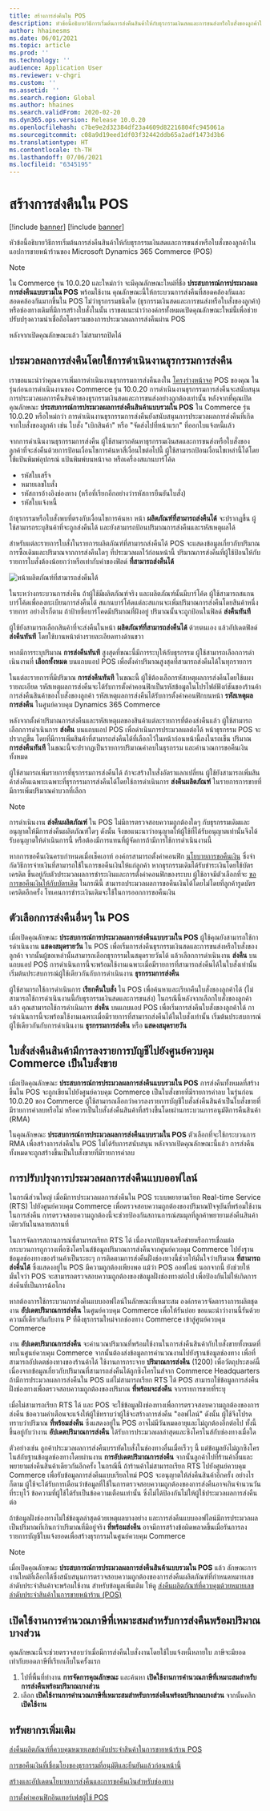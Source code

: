 ```yaml
---
title: สร้างการส่งคืนใน POS
description: หัวข้อนี้อธิบายวิธีการเริ่มต้นการส่งคืนสินค้าให้กับธุรกรรมเงินสดและการขนส่งหรือใบสั่งของลูกค้าในแอปพลิเคชันการขายหน้าร้านของ Microsoft Dynamics 365 Commerce (POS)
author: hhainesms
ms.date: 06/01/2021
ms.topic: article
ms.prod: ''
ms.technology: ''
audience: Application User
ms.reviewer: v-chgri
ms.custom: ''
ms.assetid: ''
ms.search.region: Global
ms.author: hhaines
ms.search.validFrom: 2020-02-20
ms.dyn365.ops.version: Release 10.0.20
ms.openlocfilehash: c7be9e2d32384df23a4609d82216804fc945061a
ms.sourcegitcommit: c08a9d19eed1df03f32442ddb65a2adf1473d3b6
ms.translationtype: HT
ms.contentlocale: th-TH
ms.lasthandoff: 07/06/2021
ms.locfileid: "6345195"
---
```

# <a name="create-returns-in-pos"></a>สร้างการส่งคืนใน POS

[!include [banner](includes/banner.md)]
[!include [banner](includes/preview-banner.md)]

หัวข้อนี้อธิบายวิธีการเริ่มต้นการส่งคืนสินค้าให้กับธุรกรรมเงินสดและการขนส่งหรือใบสั่งของลูกค้าในแอปการขายหน้าร้านของ Microsoft Dynamics 365 Commerce (POS)

> [!NOTE]
> ใน Commerce รุ่น 10.0.20 และใหม่กว่า จะมีคุณลักษณะใหม่ที่ชื่อ **ประสบการณ์การประมวลผลการส่งคืนแบบรวมใน POS** พร้อมใช้งาน คุณลักษณะนี้ให้กระบวนการส่งคืนที่สอดคล้องกันและสอดคล้องกันมากขึ้นใน POS ไม่ว่าธุรกรรมชนิดใด (ธุรกรรมเงินสดและการขนส่งหรือใบสั่งของลูกค้า) หรือช่องทางเดิมที่มีการสร้างใบสั่งในนั้น เราขอแนะนำว่าองค์กรทั้งหมดเปิดคุณลักษณะใหม่นี้เพื่อช่วยปรับปรุงความน่าเชื่อถือโดยรวมของการประมวลผลการส่งคืนผ่าน POS
>
> หลังจากเปิดคุณลักษณะแล้ว ไม่สามารถปิดได้

## <a name="process-returns-by-using-the-return-transaction-operation"></a>ประมวลผลการส่งคืนโดยใช้การดําเนินงานธุรกรรมการส่งคืน

เราขอแนะนำว่าคุณควรเพิ่มการดําเนินงานธุรกรรมการส่งคืนลงใน [โครงร่างหน้าจอ](pos-screen-layouts.md) POS ของคุณ ในรุ่นก่อนการดําเนินงานของ Commerce รุ่น 10.0.20 การดําเนินงานธุรกรรมการส่งคืนจะสนับสนุนการประมวลผลการคืนสินค้าของธุรกรรมเงินสดและการขนส่งอย่างถูกต้องเท่านั้น หลังจากที่คุณเปิดคุณลักษณะ **ประสบการณ์การประมวลผลการส่งคืนสินค้าแบบรวมใน POS** ใน Commerce รุ่น 10.0.20 หรือใหม่กว่า การดําเนินงานธุรกรรมการส่งคืนยังสนับสนุนการประมวลผลการส่งคืนที่เกิดจากใบสั่งของลูกค้า เช่น ใบสั่ง "เบิกสินค้า" หรือ "จัดส่งไปที่หน้าแรก" ที่ออกใบแจ้งหนี้แล้ว

จากการดําเนินงานธุรกรรมการส่งคืน ผู้ใช้สามารถค้นหาธุรกรรมเงินสดและการขนส่งหรือใบสั่งของลูกค้าที่จะส่งคืนด้วยการป้อนเงื่อนไขการค้นหาสี่เงื่อนไขต่อไปนี้ ผู้ใช้สามารถป้อนเงื่อนไขเหล่านี้ได้โดยใช้แป้นพิมพ์อุปกรณ์ แป้นพิมพ์บนหน้าจอ หรือเครื่องสแกนบาร์โค้ด

- รหัสใบเสร็จ
- หมายเลขใบสั่ง
- รหัสการอ้างอิงช่องทาง (หรือที่เรียกอีกอย่างว่ารหัสการยืนยันใบสั่ง)
- รหัสใบแจ้งหนี้

ถ้าธุรกรรมหรือใบสั่งพบที่ตรงกับเงื่อนไขการค้นหา หน้า **ผลิตภัณฑ์ที่สามารถส่งคืนได้** จะปรากฏขึ้น ผู้ใช้สามารถระบุสินค้าที่จะถูกส่งคืนได้ และยังสามารถป้อนปริมาณการส่งคืนและรหัสเหตุผลได้

สำหรับแต่ละรายการใบสั่งในรายการผลิตภัณฑ์ที่สามารถส่งคืนได้ POS จะแสดงข้อมูลเกี่ยวกับปริมาณการซื้อเดิมและปริมาณจากการส่งคืนใดๆ ที่ประมวลผลไว้ก่อนหน้านี้ ปริมาณการส่งคืนที่ผู้ใช้ป้อนให้กับรายการใบสั่งต้องน้อยกว่าหรือเท่ากับค่าของฟิลด์ **ที่สามารถส่งคืนได้**

![หน้าผลิตภัณฑ์ที่สามารถส่งคืนได้](media/returnslist.png)

ในระหว่างกระบวนการส่งคืน ถ้าผู้ใช้มีผลิตภัณฑ์จริง และผลิตภัณฑ์นั้นมีบาร์โค้ด ผู้ใช้สามารถสแกนบาร์โค้ดเพื่อลงทะเบียนการส่งคืนได้ สแกนบาร์โค้ดแต่ละสแกนจะเพิ่มปริมาณการส่งคืนโดยสินค้าหนึ่งรายการ อย่างไรก็ตาม ถ้าป้ายชื่อบาร์โคดมีปริมาณที่ฝังอยู่ ปริมาณนั้นจะถูกป้อนในฟิลด์ **ส่งคืนทันที**

ผู้ใช้ยังสามารถเลือกสินค้าที่จะส่งคืนในหน้า **ผลิตภัณฑ์ที่สามารถส่งคืนได้** ด้วยตนเอง แล้วอัปเดตฟิลด์ **ส่งคืนทันที** โดยใช้บานหน้าต่างรายละเอียดทางด้านขวา

หากมีการระบุปริมาณ **การส่งคืนทันที** สูงสุดที่ขณะนี้มีการระบุให้กับธุรกรรม ผู้ใช้สามารถเลือกการดําเนินงานที่ **เลือกทั้งหมด** บนแถบแอป POS เพื่อตั้งค่าปริมาณสูงสุดที่สามารถส่งคืนได้ในทุกรายการ

ในแต่ละรายการที่มีปริมาณ **การส่งคืนทันที** ในขณะนี้ ผู้ใช้ต้องเลือกรหัสเหตุผลการส่งคืนโดยใช้แผงรายละเอียด รหัสเหตุผลการส่งคืนจะได้รับการตั้งค่าคอนฟิกเป็นรหัสข้อมูลในโปรไฟล์ฟังก์ชันของร้านค้า การส่งคืนสินค้าของใบสั่งของลูกค้า รหัสเหตุผลการส่งคืนได้รับการตั้งค่าคอนฟิกบนหน้า **รหัสเหตุผลการส่งคืน** ในศูนย์ควบคุม Dynamics 365 Commerce

หลังจากตั้งค่าปริมาณการส่งคืนและรหัสเหตุผลของสินค้าแต่ละรายการที่ต้องส่งคืนแล้ว ผู้ใช้สามารถเลือกการดําเนินการ **ส่งคืน** บนแถบแอป POS เพื่อดําเนินการประมวลผลต่อได้ หน้าธุรกรรม POS จะปรากฏขึ้น โดยที่มีการเพิ่มสินค้าที่สามารถส่งคืนได้ที่เลือกไว้ในหน้าก่อนหน้านี้ลงในรถเข็น ปริมาณ **การส่งคืนทันที** ในขณะนี้จะปรากฏเป็นรายการปริมาณค่าลบในธุรกรรม และคํานวณการขอคืนเงินทั้งหมด

ผู้ใช้สามารถเพิ่มรายการที่ธุรกรรมการส่งคืนได้ ถ้าจะสร้างใบสั่งอัตราแลกเปลี่ยน ผู้ใช้ยังสามารถเพิ่มสินค้าส่งคืนเฉพาะเฉพาะที่ธุรกรรมการส่งคืนได้โดยใช้การดําเนินการ **ส่งคืนผลิตภัณฑ์** ในรายการการขายที่มีการเพิ่มปริมาณค่าบวกที่เลือก

> [!NOTE]
> การดำเนินงาน **ส่งคืนผลิตภัณฑ์** ใน POS ไม่มีการตรวจสอบความถูกต้องใดๆ กับธุรกรรมเดิมและอนุญาตให้มีการส่งคืนผลิตภัณฑ์ใดๆ ดังนั้น จึงขอแนะนาว่าอนุญาตให้ผู้ใช้ที่ได้รับอนุญาตเท่านั้นจึงได้รับอนุญาตให้ดําเนินการนี้ หรือต้องมีการแทนที่ผู้จัดการถ้ามีการใช้การดําเนินงานนี้

หากการขอคืนเงินครบกําหนดเมื่อเช็คเอาท์ องค์กรสามารถตั้งค่าคอนฟิก [นโยบายการขอคืนเงิน](refund_policy_returns.md) ซึ่งจํากัดวิธีการจ่ายเงินที่สามารถใช้ในการขอคืนเงินให้แก่ลูกค้า หากธุรกรรมเดิมได้รับชําระเงินโดยใช้บัตรเครดิต ขึ้นอยู่กับตัวประมวลผลการชําระเงินและการตั้งค่าคอนฟิกของระบบ ผู้ใช้อาจมีตัวเลือกที่จะ [ขอการขอคืนเงินให้กับบัตรเดิม](dev-itpro/linked-refunds.md) ในกรณีนี้ สามารถประมวลผลการขอคืนเงินได้โดยไม่โดยที่ลูกค้ารูดบัตรเครดิตอีกครั้ง โทเคนการชำระเงินเดิมจะใช้ในการออกการขอคืนเงิน

## <a name="other-return-options-in-pos"></a>ตัวเลือกการส่งคืนอื่นๆ ใน POS

เมื่อเปิดคุณลักษณะ **ประสบการณ์การประมวลผลการส่งคืนแบบรวมใน POS** ผู้ใช้คุณยังสามารถใช้การดําเนินงาน **แสดงสมุดรายวัน** ใน POS เพื่อเริ่มการส่งคืนธุรกรรมเงินสดและการขนส่งหรือใบสั่งของลูกค้า จากนั้นผู้ขอเหล่านั้นสามารถเลือกธุรกรรมในสมุดรายวันได้ แล้วเลือกการดําเนินงาน **ส่งคืน** บนแถบแอป POS การดําเนินการนี้จะพร้อมใช้งานเฉพาะเมื่อมีรายการที่สามารถส่งคืนได้ในใบสั่งเท่านั้น เริ่มต้นประสบการณ์ผู้ใช้เดียวกันกับการดําเนินงาน **ธุรกรรมการส่งคืน**

ผู้ใช้สามารถใช้การดําเนินการ **เรียกคืนใบสั่ง** ใน POS เพื่อค้นหาและเรียกคืนใบสั่งของลูกค้าได้ (ไม่สามารถใช้การดําเนินงานนี้กับธุรกรรมเงินสดและการขนส่ง) ในกรณีนี้หลังจากเลือกใบสั่งของลูกค้าแล้ว คุณสามารถใช้การดําเนินการ **ส่งคืน** บนแถบแอป POS เพื่อเริ่มการส่งคืนใบสั่งของลูกค้าได้ การดําเนินการนี้จะพร้อมใช้งานเฉพาะเมื่อมีรายการที่สามารถส่งคืนได้ในใบสั่งเท่านั้น เริ่มต้นประสบการณ์ผู้ใช้เดียวกันกับการดําเนินงาน **ธุรกรรมการส่งคืน** หรือ **แสดงสมุดรายวัน**

## <a name="return-orders-are-posted-to-commerce-headquarters-as-sales-orders"></a>ใบสั่งส่งคืนสินค้ามีการลงรายการบัญชีไปยังศูนย์ควบคุม Commerce เป็นใบสั่งขาย 

เมื่อเปิดคุณลักษณะ **ประสบการณ์การประมวลผลการส่งคืนแบบรวมใน POS** การส่งคืนทั้งหมดที่สร้างขึ้นใน POS จะถูกเขียนไปยังศูนย์ควบคุม Commerce เป็นใบสั่งขายที่มีรายการค่าลบ ในรุ่นก่อน 10.0.20 ของ Commerce ผู้ใช้สามารถเลือกว่าควรลงรายการบัญชีใบสั่งส่งคืนสินค้าเป็นใบสั่งขายที่มีรายการค่าลบหรือไม่ หรือควรเป็นใบสั่งส่งคืนสินค้าที่สร้างขึ้นโดยผ่านกระบวนการอนุมัติการคืนสินค้า (RMA) 

ในคุณลักษณะ **ประสบการณ์การประมวลผลการส่งคืนแบบรวมใน POS** ตัวเลือกที่จะใช้กระบวนการ RMA เพื่อสร้างการส่งคืนใน POS ไม่ได้รับการสนับสนุน หลังจากเปิดคุณลักษณะนี้แล้ว การส่งคืนทั้งหมดจะถูกสร้างขึ้นเป็นใบสั่งขายที่มีรายการค่าลบ

## <a name="offline-return-processing-improvements"></a>การปรับปรุงการประมวลผลการส่งคืนแบบออฟไลน์

ในกรณีส่วนใหญ่ เมื่อมีการประมวลผลการส่งคืนใน POS ระบบพยายามเรียก Real-time Service (RTS) ไปยังศูนย์ควบคุม Commerce เพื่อตรวจสอบความถูกต้องของปริมาณปัจจุบันที่พร้อมใช้งานในการส่งคืน การตรวจสอบความถูกต้องนี้จะช่วยป้องกันสถานการณ์สมมุลที่ลูกค้าพยายามส่งคืนสินค้าเดียวกันในหลายสถานที่

ในการจัดการสถานการณ์ที่สามารถเรียก RTS ได้ เนื่องจากปัญหาเครือข่ายหรือการเชื่อมต่อ กระบวนการถูกวางเพื่อซิงโครไนส์ข้อมูลปริมาณการส่งคืนจากศูนย์ควบคุม Commerce ไปยังฐานข้อมูลช่องทางของร้านค้าเป็นระยะๆ การติดตามการส่งคืนฝั่งช่องทางนี้ช่วยให้มั่นใจว่าปริมาณ **ที่สามารถส่งคืนได้** ซึ่งแสดงอยู่ใน POS มีความถูกต้องเพียงพอ แม้ว่า POS ออฟไลน์ นอกจากนี้ ยังช่วยให้มั่นใจว่า POS จะสามารถตรวจสอบความถูกต้องของข้อมูลฝั่งช่องทางต่อไป เพื่อป้องกันไม่ให้เกิดการส่งคืนที่เป็นการฉ้อโกง

หากต้องการใช้กระบวนการส่งคืนแบบออฟไลน์ในลักษณะที่เหมาะสม องค์กรควรจัดตารางการผลิตชุดงาน **อัปเดตปริมาณการส่งคืน** ในศูนย์ควบคุม Commerce เพื่อให้รันบ่อย ขอแนะนำว่างานนี้รันด้วยความถี่เดียวกันกับงาน P ที่ดึงธุรกรรมใหม่จากช่องทาง Commerce เข้าสู่ศูนย์ควบคุม Commerce

งาน **อัปเดตปริมาณการส่งคืน** จะคํานวณปริมาณที่พร้อมใช้งานในการส่งคืนสินค้ากับใบสั่งขายทั้งหมดที่พบในศูนย์ควบคุม Commerce จากนั้นต้องส่งข้อมูลการคํานวณงานไปยังฐานข้อมูลช่องทาง เพื่อที่สามารถอัปเดตช่องทางของร้านค้าได้ ใช้งานการกระจาย **ปริมาณการส่งคืน** (1200) เพื่อวัตถุประสงค์นี้ เนื่องจากข้อมูลเกี่ยวกับปริมาณที่สามารถส่งคืนได้ถูกซิงโครไนส์จาก Commerce Headquarters ถ้ามีการประมวลผลการส่งคืนใน POS แต่ไม่สามารถเรียก RTS ได้ POS สามารถใช้ข้อมูลการส่งคืนฝั่งช่องทางเพื่อตรวจสอบความถูกต้องของปริมาณ **ที่พร้อมจะส่งคืน** จากรายการขายที่ระบุ

เมื่อไม่สามารถเรียก RTS ได้ และ POS จะใช้ข้อมูลฝั่งช่องทางเพื่อการตรวจสอบความถูกต้องของการส่งคืน ข้อความคําเตือนจะแจ้งให้ผู้ใช้ทราบว่าผู้ใช้จะสร้างการส่งคืน "ออฟไลน์" ดังนั้น ผู้ใช้จึงโปรดทราบว่าปริมาณ **ที่พร้อมส่งคืน** ซึ่งแสดงอยู่ใน POS อาจไม่มีวันหมดอายุและไม่ถูกต้องอีกต่อไป ทั้งนี้ขึ้นอยู่กับว่างาน **อัปเดตปริมาณการส่งคืน** ได้รับการประมวลผลล่าสุดและซิงโครไนส์กับช่องทางเมื่อใด

ตัวอย่างเช่น ลูกค้าประมวลผลการส่งคืนบรรทัดใบสั่งในช่องทางอื่นเมื่อเร็วๆ นี้ แต่ข้อมูลยังไม่ถูกซิงโครไนส์กับฐานข้อมูลช่องทางโดยผ่านงาน **การอัปเดตปริมาณการส่งคืน** จากนั้นลูกค้าไปที่ร้านค้าอื่นและพยายามส่งคืนสินค้าเดียวกันอีกครั้ง ในกรณีนี้ ถ้าร้านค้าไม่สามารถเรียก RTS ไปยังศูนย์ควบคุม Commerce เพื่อรับข้อมูลการส่งคืนแบบเรียลไทม์ POS จะอนุญาตให้ส่งคืนสินค้าอีกครั้ง อย่างไรก็ตาม ผู้ใช้จะได้รับการเตือนว่าข้อมูลที่ใช้ในการตรวจสอบความถูกต้องของการส่งคืนอาจเกินจำนวนวันที่ระบุไว้ ข้อความที่ผู้ใช้ได้รับเป็นข้อความเตือนเท่านั้น ซึ่งไม่ได้ป้องกันไม่ให้ผู้ใช้ประมวลผลการส่งคืนต่อ

ถ้าข้อมูลฝั่งช่องทางไม่ใช่ข้อมูลล่าสุดด้วยเหตุผลบางอย่าง และการส่งคืนแบบออฟไลน์มีการประมวลผลเป็นปริมาณที่เกินกว่าปริมาณที่มีอยู่จริง **ที่พร้อมส่งคืน** อาจมีการสร้างข้อผิดพลาดขึ้นเมื่อรันการลงรายการบัญชีใบแจ้งยอดเพื่อสร้างธุรกรรมในศูนย์ควบคุม Commerce

> [!NOTE]
> เมื่อเปิดคุณลักษณะ **ประสบการณ์การประมวลผลการส่งคืนสินค้าแบบรวมใน POS** แล้ว ลักษณะการงานใหม่ที่เลือกได้ซึ่งสนับสนุนการตรวจสอบความถูกต้องของการส่งคืนผลิตภัณฑ์ที่กำหนดหมายเลขลำดับประจำสินค้าจะพร้อมใช้งาน สำหรับข้อมูลเพิ่มเติม ให้ดู [ส่งคืนผลิตภัณฑ์ที่ควบคุมด้วยหมายเลขลำดับประจำสินค้าในการขายหน้าร้าน (POS)](POS-serial-returns.md)

## <a name="enable-proper-tax-calculation-for-returns-with-partial-quantity"></a>เปิดใช้งานการคำนวณภาษีที่เหมาะสมสำหรับการส่งคืนพร้อมปริมาณบางส่วน

คุณลักษณะนี้จะช่วยตรวจสอบว่าเมื่อมีการส่งคืนใบสั่งงานโดยใช้ใบแจ้งหนี้หลายใบ ภาษีจะมียอดเท่ากับยอดภาษีที่เรียกเก็บในครั้งแรก
1.  ไปที่พื้นที่ทำงาน **การจัดการคุณลักษณะ** และค้นหา **เปิดใช้งานการคำนวณภาษีที่เหมาะสมสำหรับการส่งคืนพร้อมปริมาณบางส่วน**
2.  เลือก **เปิดใช้งานการคำนวณภาษีที่เหมาะสมสำหรับการส่งคืนพร้อมปริมาณบางส่วน** จากนั้นคลิก **เปิดใช้งาน**


## <a name="additional-resources"></a>ทรัพยากรเพิ่มเติม

[ส่งคืนผลิตภัณฑ์ที่ควบคุมหมายเลขลำดับประจำสินค้าในการขายหน้าร้าน POS](POS-serial-returns.md)

[การขอคืนเงินที่เชื่อมโยงของธุรกรรมที่อนุมัติและยืนยันแล้วก่อนหน้านี้](dev-itpro/linked-refunds.md)

[สร้างและอัปเดตนโยบายการส่งคืนและการขอคืนเงินสำหรับช่องทาง](refund_policy_returns.md)

[การตั้งค่าคอนฟิกอินเทอร์เฟสผู้ใช้ POS](pos-screen-layouts.md)
